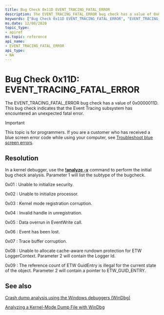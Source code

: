 ```yaml
---
title: Bug Check 0x11D EVENT_TRACING_FATAL_ERROR
description: The EVENT_TRACING_FATAL_ERROR bug check has a value of 0x0000011D. This bug check indicates that the Event Tracing subsystem has encountered an unexpected fatal error.
keywords: ["Bug Check 0x11D EVENT_TRACING_FATAL_ERROR", "EVENT_TRACING_FATAL_ERROR"]
ms.date: 12/08/2020
topic_type:
- apiref
ms.topic: reference
api_name:
- EVENT_TRACING_FATAL_ERROR
api_type:
- NA
---
```


# Bug Check 0x11D: EVENT\_TRACING\_FATAL\_ERROR

The EVENT\_TRACING\_FATAL\_ERROR bug check has a value of 0x0000011D. This bug check indicates that the Event Tracing subsystem has encountered an unexpected fatal error.

> [!IMPORTANT]
> This topic is for programmers. If you are a customer who has received a blue screen error code while using your computer, see [Troubleshoot blue screen errors](https://www.windows.com/stopcode).

## Resolution

In a kernel debugger, use the [**!analyze -v**](-analyze.md) command to perform the initial bug check analysis. Parameter 1 will list the subtype of the bugcheck.

0x01 : Unable to initialize security.

0x02 : Unable to initialize processor.

0x03 : Kernel mode registration corruption.

0x04 : Invalid handle in unregistration.

0x05 : Data overrun in EventWrite call.

0x06 : Event has been lost.

0x07 : Trace buffer corruption.

0x08 : Unable to allocate cache-aware rundown protection for ETW LoggerContext. Parameter 2 will contain the Logger Id.

0x09 : The reference count of ETW GuidEntry is illegal for the current state of the object. Parameter 2 will contain a pointer to ETW_GUID_ENTRY.


## See also

[Crash dump analysis using the Windows debuggers (WinDbg)](crash-dump-files.md)

[Analyzing a Kernel-Mode Dump File with WinDbg](analyzing-a-kernel-mode-dump-file-with-windbg.md)
